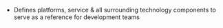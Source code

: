 -  Defines platforms, service & all surrounding technology components to serve as a reference for development teams
